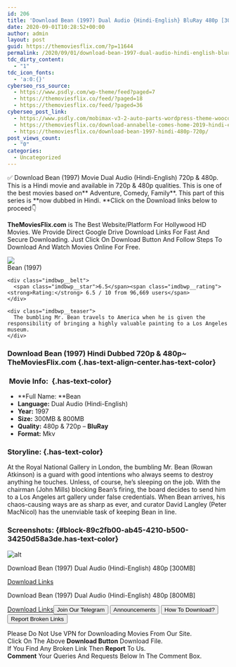 ```yaml
---
id: 206
title: 'Download Bean (1997) Dual Audio {Hindi-English} BluRay 480p [300MB] || 720p [800MB]'
date: 2020-09-01T10:28:52+00:00
author: admin
layout: post
guid: https://themoviesflix.com/?p=11644
permalink: /2020/09/01/download-bean-1997-dual-audio-hindi-english-bluray-480p-300mb-720p-800mb/
tdc_dirty_content:
  - "1"
tdc_icon_fonts:
  - 'a:0:{}'
cyberseo_rss_source:
  - https://www.psdly.com/wp-theme/feed?paged=7
  - https://themoviesflix.co/feed/?paged=18
  - https://themoviesflix.co/feed/?paged=36
cyberseo_post_link:
  - https://www.psdly.com/mobimax-v3-2-auto-parts-wordpress-theme-woocommerce-shop-23941859
  - https://themoviesflix.co/download-annabelle-comes-home-2019-hindi-english-480p-720p-1080p/
  - https://themoviesflix.co/download-bean-1997-hindi-480p-720p/
post_views_count:
  - "0"
categories:
  - Uncategorized
---
```

✅ Download Bean (1997)&nbsp;Movie&nbsp;Dual Audio (Hindi-English)&nbsp;720p&nbsp;&&nbsp;480p. This is a Hindi movie and available in&nbsp;720p&nbsp;&&nbsp;480p&nbsp;qualities. This is one of the best movies based on**&nbsp;Adventure,&nbsp;Comedy,&nbsp;Family**. This part of this series is&nbsp;**now dubbed in&nbsp;Hindi.&nbsp;**Click on the Download links below to proceed👇

**TheMoviesFlix.com**&nbsp;is The Best Website/Platform For Hollywood HD Movies. We Provide Direct Google Drive Download Links For Fast And Secure Downloading. Just Click On Download Button And Follow Steps To Download And Watch Movies Online For Free.

<div class="imdbwp imdbwp--movie dark">
  <div class="imdbwp__thumb">
    <a class="imdbwp__link" target="_blank" title="Bean" href="https://www.imdb.com/title/tt0118689/" rel="nofollow noopener noreferrer"><img class="imdbwp__img" src="https://m.media-amazon.com/images/M/MV5BYjU2YzY5NDEtM2M3NC00NGM0LTg3MmItNWQ1OWY2ZmNkZTU0XkEyXkFqcGdeQXVyNTIzOTk5ODM@._V1_SX300.jpg" /></a>
  </div>
  
  <div class="imdbwp__content">
    <div class="imdbwp__header">
      <span class="imdbwp__title">Bean</span> (1997)
    </div>
    
    <div class="imdbwp__belt">
      <span class="imdbwp__star">6.5</span><span class="imdbwp__rating"><strong>Rating:</strong> 6.5 / 10 from 96,669 users</span>
    </div>
    
    <div class="imdbwp__teaser">
      The bumbling Mr. Bean travels to America when he is given the responsibility of bringing a highly valuable painting to a Los Angeles museum.
    </div>
  </div>
</div>

### Download Bean (1997) Hindi Dubbed 720p & 480p~ TheMoviesFlix.com {.has-text-align-center.has-text-color}

### &nbsp;Movie Info:&nbsp; {.has-text-color}

  * **Full Name:&nbsp;**Bean
  * **Language:**&nbsp;Dual Audio (Hindi-English)
  * **Year:**&nbsp;1997
  * **Size:**&nbsp;300MB & 800MB
  * **Quality:**&nbsp;480p & 720p –&nbsp;**BluRay**
  * **Format:**&nbsp;Mkv

### Storyline: {.has-text-color}

At the Royal National Gallery in London, the bumbling Mr. Bean (Rowan Atkinson) is a guard with good intentions who always seems to destroy anything he touches. Unless, of course, he’s sleeping on the job. With the chairman (John Mills) blocking Bean’s firing, the board decides to send him to a Los Angeles art gallery under false credentials. When Bean arrives, his chaos-causing ways are as sharp as ever, and curator David Langley (Peter MacNicol) has the unenviable task of keeping Bean in line.

### Screenshots: {#block-89c2fb00-ab45-4210-b500-34250d58a3de.has-text-color}<figure class="wp-block-image">

![alt](https://i2.wp.com/i.imgur.com/huwqRby.jpg?w=825&ssl=1) </figure> 

<p class="has-text-align-center has-text-color has-medium-font-size">
  Download Bean (1997) Dual Audio (Hindi-English) 480p [300MB]
</p>

<span class="mb-center maxbutton-3-center"><span class="maxbutton-3-container mb-container"><a class="maxbutton-3 maxbutton maxbutton-post-button" target="_blank" rel="nofollow noopener noreferrer" href="https://coinquint.com/a9040/"><span class="mb-text">Download Links</span></a></span></span>

<p class="has-text-align-center has-text-color has-medium-font-size">
  Download Bean (1997) Dual Audio (Hindi-English) 480p [800MB]
</p>

<span class="mb-center maxbutton-3-center"><span class="maxbutton-3-container mb-container"><a class="maxbutton-3 maxbutton maxbutton-post-button" target="_blank" rel="nofollow noopener noreferrer" href="https://coinquint.com/a9042/"><span class="mb-text">Download Links</span></a></span></span><a href="https://t.me/themoviesflixcom" target="_blank" data-wpel-link="external" rel="nofollow external noopener noreferrer"><button class="button button5">Join Our Telegram</button></a> <a href="https://themoviesflix.co/download-bean-1997-hindi-480p-720p/#" target="_blank" data-wpel-link="external" rel="nofollow external noopener noreferrer"><button class="button button5">Announcements</button></a> <a href="https://themoviesflix.com/how-to-download/" target="_blank" data-wpel-link="external" rel="nofollow external noopener noreferrer"><button class="button button5">How To Download?</button></a> <a href="https://themoviesflix.co/download-bean-1997-hindi-480p-720p/#" target="_blank" data-wpel-link="external" rel="nofollow external noopener noreferrer"><button class="button button5">Report Broken Links</button></a> 

<div class="alert alert-danger">
  Please Do Not Use VPN for Downloading Movies From Our Site.
</div>

<div class="alert alert-success">
  Click On The Above <strong>Download Button</strong> Download File.
</div>

<div class="alert alert-warning">
  If You Find Any Broken Link Then <strong>Report</strong> To Us.
</div>

<div class="alert alert-info">
  <strong>Comment</strong> Your Queries And Requests Below In The Comment Box.
</div>